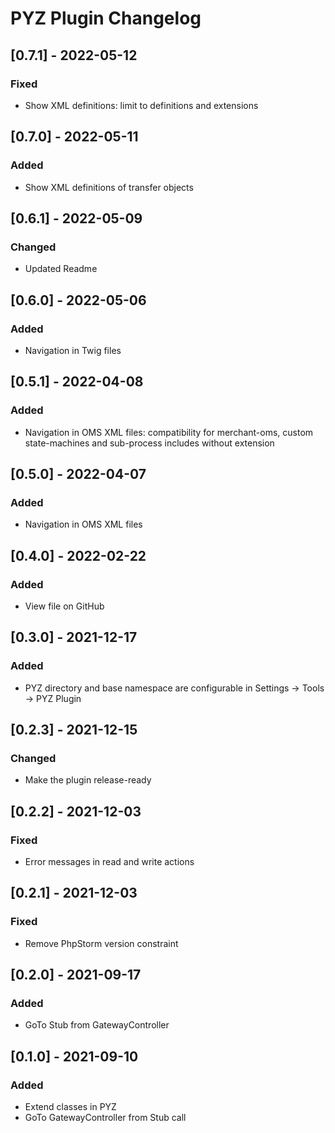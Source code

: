 <!-- Keep a Changelog guide -> https://keepachangelog.com -->
# PYZ Plugin Changelog

## [0.7.1] - 2022-05-12
### Fixed
- Show XML definitions: limit to definitions and extensions

## [0.7.0] - 2022-05-11
### Added
- Show XML definitions of transfer objects

## [0.6.1] - 2022-05-09
### Changed
- Updated Readme

## [0.6.0] - 2022-05-06
### Added
- Navigation in Twig files

## [0.5.1] - 2022-04-08
### Added
- Navigation in OMS XML files: compatibility for merchant-oms, custom state-machines and sub-process includes without extension

## [0.5.0] - 2022-04-07
### Added
- Navigation in OMS XML files

## [0.4.0] - 2022-02-22
### Added
- View file on GitHub

## [0.3.0] - 2021-12-17
### Added
- PYZ directory and base namespace are configurable in Settings -> Tools -> PYZ Plugin

## [0.2.3] - 2021-12-15
### Changed
- Make the plugin release-ready

## [0.2.2] - 2021-12-03
### Fixed
- Error messages in read and write actions

## [0.2.1] - 2021-12-03
### Fixed
- Remove PhpStorm version constraint

## [0.2.0] - 2021-09-17
### Added
- GoTo Stub from GatewayController 

## [0.1.0] - 2021-09-10
### Added
- Extend classes in PYZ
- GoTo GatewayController from Stub call
